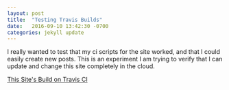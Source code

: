 ```yaml
---
layout: post
title:  "Testing Travis Builds"
date:   2016-09-10 13:42:30 -0700
categories: jekyll update
---
```


I really wanted to test that my ci scripts for the site worked, and that I could easily
create new posts. This is an experiment I am trying to verify that I can update and change
this site completely in the cloud.

[This Site's Build on Travis CI](https://travis-ci.org/claytantor/claytantor.github.io)
